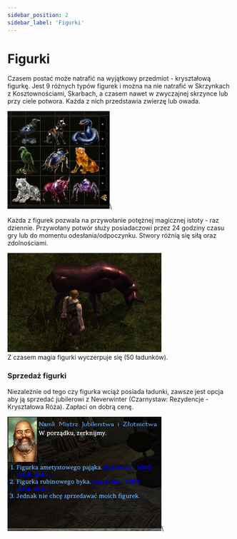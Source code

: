 ```yaml
---
sidebar_position: 2
sidebar_label: 'Figurki'
---
```






# Figurki

Czasem postać może natrafić na wyjątkowy przedmiot - kryształową figurkę. Jest 9 różnych typów figurek i można na nie natrafić w Skrzynkach z Kosztownościami, Skarbach, a czasem nawet w zwyczajnej skrzynce lub przy ciele potwora. Każda z nich przedstawia zwierzę lub owada.

![figurki](../../static/img/wiki/wiki-figurki/figurki-1.png)\

Każda z figurek pozwala na przywołanie potężnej magicznej istoty - raz dziennie. Przywołany potwór służy posiadaczowi przez 24 godziny czasu gry lub do momentu odesłania/odpoczynku. Stwory różnią się siłą oraz zdolnościami.

![figurki2](../../static/img/wiki/wiki-figurki/figurki-2.png)\
Z czasem magia figurki wyczerpuje się (50 ładunków).

### Sprzedaż figurki

Niezależnie od tego czy figurka wciąż posiada ładunki, zawsze jest opcja aby ją sprzedać jubilerowi z Neverwinter (Czarnystaw: Rezydencje - Kryształowa Róża). Zapłaci on dobrą cenę.

![dialog](../../static/img/wiki/wiki-figurki/figurki-3.png)\